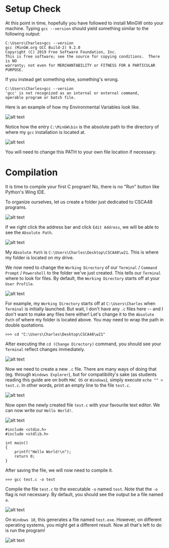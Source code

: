 # Setup Check

At this point in time, hopefully you have followed to install MinGW onto your machine. Typing ``gcc --version`` should yield something similar to the following output:

```
C:\Users\Charles>gcc --version
gcc (MinGW.org GCC Build-2) 9.2.0
Copyright (C) 2019 Free Software Foundation, Inc.
This is free software; see the source for copying conditions.  There is NO
warranty; not even for MERCHANTABILITY or FITNESS FOR A PARTICULAR PURPOSE.
```

If you instead get something else, something's wrong.

```
C:\Users\Charles>gcc --version
'gcc' is not recognized as an internal or external command,
operable program or batch file.
```

Here is an example of how my Environmental Variables look like.

![alt text](https://kthisiscvpv.com/oo6MonbXG1baHCltfE.png)

Notice how the entry ``C:\MinGW\bin`` is the absolute path to the directory of where my ``gcc`` installation is located at.

![alt text](https://kthisiscvpv.com/rhNazFLk3wXG1Yy0zq.png)

You will need to change this PATH to your own file location if necessary.

# Compilation

It is time to compile your first C program! No, there is no "Run" button like Python's Wing IDE.

To organize ourselves, let us create a folder just dedicated to CSCA48 programs.

![alt text](https://kthisiscvpv.com/iJI7Z5qPMhn7faYobI.png)

If we right click the address bar and click ``Edit Address``, we will be able to see the ``Absolute Path``.

![alt text](https://kthisiscvpv.com/CGrZAY7TvkSJ2UitJG.png)

My ``Absolute Path`` is ``C:\Users\Charles\Desktop\CSCA48\w21``. This is where my folder is located on my drive.

We now need to change the ``Working Directory`` of our ``Terminal`` / ``Command Prompt`` / ``Powershell`` to the folder we've just created. This tells our ``Terminal`` where to look for files. By default, the ``Working Directory`` starts off at your ``User Profile``.

![alt text](https://kthisiscvpv.com/PK7fpPKm6DXMCmfRRF.png)

For example, my ``Working Directory`` starts off at ``C:\Users\Charles`` when ``Terminal`` is initially launched. But wait, I don't have any ``.c`` files here -- and I don't want to make any files here either! Let's change it to the ``Absolute Path`` of where my folder is located above. You may need to wrap the path in double quotations.

``>>> cd "C:\Users\Charles\Desktop\CSCA48\w21"``

After executing the ``cd (Change Directory)`` command, you should see your ``Terminal`` reflect changes immediately. 

![alt text](https://kthisiscvpv.com/7S2TSKX4P5r6hmlTmC.png)

Now we need to create a new ``.c`` file. There are many ways of doing that (eg. through ``Windows Explorer``), but for compatibility's sake (as students reading this guide are on both ``MAC OS`` or ``Windows``), simply execute ``echo "" > test.c``. In other words, print an empty line to the file ``test.c``.

![alt text](https://kthisiscvpv.com/AYKd9eHZyXwS7LGrIz.png)

Now open the newly created file ``test.c`` with your favourite text editor. We can now write our ``Hello World!``.

![alt text](https://kthisiscvpv.com/6U2JQBygTNUt0effQy.png)

```
#include <stdio.h>
#include <stdlib.h>

int main()
{
    printf("Hello World!\n");
    return 0;
}
```

After saving the file, we will now need to compile it. 

```
>>> gcc test.c -o test
```

Compile the file ``test.c`` to the executable ``-o`` named ``test``. Note that the ``-o`` flag is not necessary. By default, you should see the output be a file named ``a``.

![alt text](https://kthisiscvpv.com/mdlKsPpdfx5DTI0Sfb.png)

On ``Windows 10``, this generates a file named ``test.exe``. However, on different operating systems, you might get a different result. Now all that's left to do is run the program!

![alt text](https://kthisiscvpv.com/kVimfyHSQfGtIdswCb.png)
